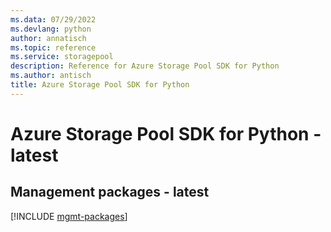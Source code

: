 ```yaml
---
ms.data: 07/29/2022
ms.devlang: python
author: annatisch
ms.topic: reference
ms.service: storagepool
description: Reference for Azure Storage Pool SDK for Python
ms.author: antisch
title: Azure Storage Pool SDK for Python
---
```

# Azure Storage Pool SDK for Python - latest

## Management packages - latest
[!INCLUDE [mgmt-packages](storage-pool-mgmt-index.md)]